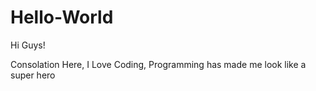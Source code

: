 # Hello-World

Hi Guys!

Consolation Here, I Love Coding, Programming has made me look like a super hero 
